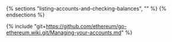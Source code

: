 {% sections "listing-accounts-and-checking-balances", "" %}
{% endsections %}

{% include "git+https://github.com/ethereum/go-ethereum.wiki.git/Managing-your-accounts.md" %}